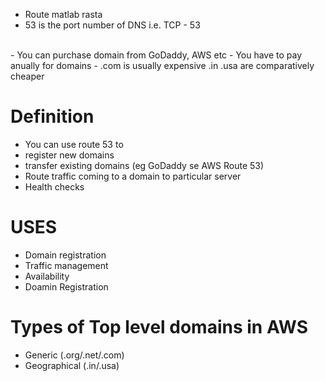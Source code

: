 - Route matlab rasta 
- 53 is the port number of DNS i.e. TCP - 53
<br>
- You can purchase domain from GoDaddy, AWS etc
- You have to pay anually for domains
- .com is usually expensive .in .usa are comparatively cheaper

# Definition 
- You can use route 53 to 
-   register new domains 
-   transfer existing domains (eg GoDaddy se AWS Route 53) 
-   Route traffic coming to a domain to particular server
-   Health checks

# USES
- Domain registration 
- Traffic management
- Availability
- Doamin Registration

# Types of Top level domains in AWS
- Generic (.org/.net/.com)
- Geographical (.in/.usa)

